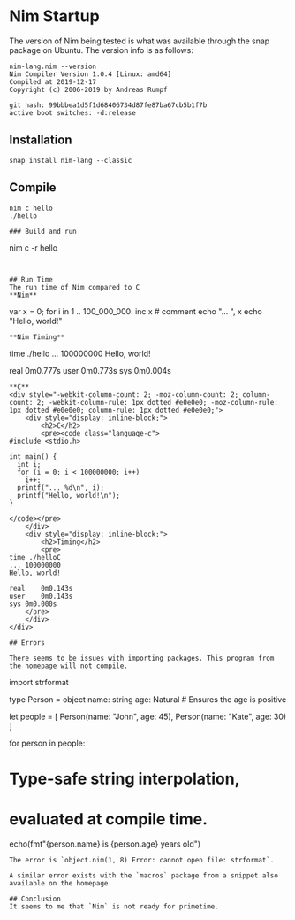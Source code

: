 # Nim Startup

The version of Nim being tested is what was available through the snap package on Ubuntu. The version info is as follows:
```
nim-lang.nim --version
Nim Compiler Version 1.0.4 [Linux: amd64]
Compiled at 2019-12-17
Copyright (c) 2006-2019 by Andreas Rumpf

git hash: 99bbbea1d5f1d68406734d87fe87ba67cb5b1f7b
active boot switches: -d:release

```
## Installation
```
snap install nim-lang --classic
```
## Compile
```
nim c hello
./hello

### Build and run
```
nim c -r hello
```


## Run Time
The run time of Nim compared to C
**Nim**
```
var x = 0;
for i in 1 .. 100_000_000:
    inc x # comment
echo "... ", x
echo "Hello, world!"
```
**Nim Timing**
```
time ./hello 
... 100000000
Hello, world!

real	0m0.777s
user	0m0.773s
sys	0m0.004s

```
**C**
<div style="-webkit-column-count: 2; -moz-column-count: 2; column-count: 2; -webkit-column-rule: 1px dotted #e0e0e0; -moz-column-rule: 1px dotted #e0e0e0; column-rule: 1px dotted #e0e0e0;">
    <div style="display: inline-block;">
        <h2>C</h2>
        <pre><code class="language-c">
#include <stdio.h>

int main() {
  int i;
  for (i = 0; i < 100000000; i++)
    i++;
  printf("... %d\n", i);
  printf("Hello, world!\n");
}

</code></pre>
    </div>
    <div style="display: inline-block;">
        <h2>Timing</h2>
        <pre>
time ./helloC
... 100000000
Hello, world!

real	0m0.143s
user	0m0.143s
sys	0m0.000s
	</pre>
    </div>
</div>

## Errors

There seems to be issues with importing packages. This program from the homepage will not compile.
```
import strformat 

type
  Person = object
    name: string
    age: Natural # Ensures the age is positive

let people = [
  Person(name: "John", age: 45),
  Person(name: "Kate", age: 30)
]

for person in people:
  # Type-safe string interpolation,
  # evaluated at compile time.
  echo(fmt"{person.name} is {person.age} years old")
```
The error is `object.nim(1, 8) Error: cannot open file: strformat`. 

A similar error exists with the `macros` package from a snippet also available on the homepage.

## Conclusion
It seems to me that `Nim` is not ready for primetime.
